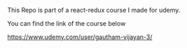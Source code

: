 This Repo is part of a react-redux course I made for udemy.

You can find the link of the course below

https://www.udemy.com/user/gautham-vijayan-3/
